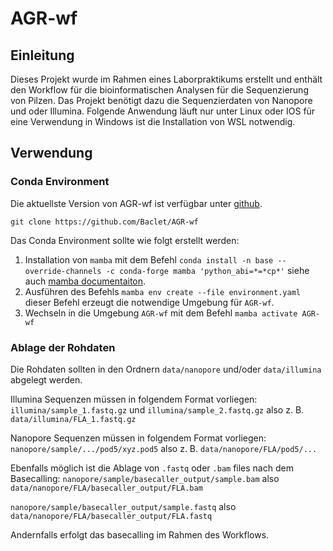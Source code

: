 # AGR-wf
## Einleitung

Dieses Projekt wurde im Rahmen eines Laborpraktikums erstellt und enthält den Workflow für die bioinformatischen Analysen für die Sequenzierung von Pilzen.
Das Projekt benötigt dazu die Sequenzierdaten von Nanopore und oder Illumina. Folgende Anwendung läuft nur unter Linux oder IOS für eine Verwendung in Windows ist die Installation von WSL notwendig.

## Verwendung
### Conda Environment

Die aktuellste Version von AGR-wf ist verfügbar unter [github](https://github.com/Baclet/AGR-wf).

`git clone https://github.com/Baclet/AGR-wf`

Das Conda Environment sollte wie folgt erstellt werden:

1. Installation von `mamba` mit dem Befehl `conda install -n base --override-channels -c conda-forge mamba 'python_abi=*=*cp*'` siehe auch [mamba documentaiton](https://mamba.readthedocs.io/en/latest/mamba-installation.html).
2. Ausführen des Befehls `mamba env create --file environment.yaml` dieser Befehl erzeugt die notwendige Umgebung für `AGR-wf`.
3. Wechseln in die Umgebung `AGR-wf` mit dem Befehl `mamba activate AGR-wf`

### Ablage der Rohdaten

Die Rohdaten sollten in den Ordnern `data/nanopore` und/oder `data/illumina` abgelegt werden. 

Illumina Sequenzen müssen in folgendem Format vorliegen: 
`illumina/sample_1.fastq.gz` und `illumina/sample_2.fastq.gz` 
also z. B. `data/illumina/FLA_1.fastq.gz` 

Nanopore Sequenzen müssen in folgendem Format vorliegen:
`nanopore/sample/.../pod5/xyz.pod5` 
also z. B. `data/nanopore/FLA/pod5/...`

Ebenfalls möglich ist die Ablage von `.fastq` oder `.bam` files nach dem Basecalling:
`nanopore/sample/basecaller_output/sample.bam` 
also `data/nanopore/FLA/basecaller_output/FLA.bam`

`nanopore/sample/basecaller_output/sample.fastq` 
also `data/nanopore/FLA/basecaller_output/FLA.fastq`

Andernfalls erfolgt das basecalling im Rahmen des Workflows. 
